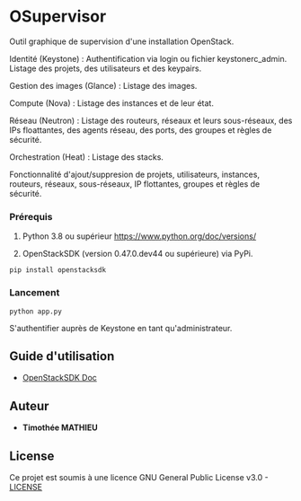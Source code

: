 # OSupervisor

Outil graphique de supervision d'une installation OpenStack. 

Identité (Keystone) : Authentification via login ou fichier keystonerc_admin. Listage des projets, des utilisateurs et des keypairs.

Gestion des images (Glance) : Listage des images.

Compute (Nova) : Listage des instances et de leur état. 

Réseau (Neutron) : Listage des routeurs, réseaux et leurs sous-réseaux, des IPs floattantes, des agents réseau, des ports, des groupes et règles de sécurité.

Orchestration (Heat) : Listage des stacks.

Fonctionnalité d'ajout/suppresion de projets, utilisateurs, instances, routeurs, réseaux, sous-réseaux, IP flottantes, groupes et règles de sécurité.




### Prérequis

1. Python 3.8 ou supérieur https://www.python.org/doc/versions/ 

2. OpenStackSDK (version 0.47.0.dev44 ou supérieure) via PyPi.   
```
pip install openstacksdk
```


### Lancement

```
python app.py
```
S'authentifier auprès de Keystone en tant qu'administrateur.

## Guide d'utilisation 

* [OpenStackSDK Doc](https://docs.openstack.org/openstacksdk/latest/user/index.html) 


## Auteur

* **Timothée MATHIEU** 


## License

Ce projet est soumis à une licence GNU General Public License v3.0 -  [LICENSE](LICENSE) 

